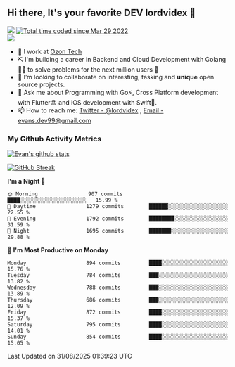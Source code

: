 ## Hi there, It's your favorite DEV lordvidex 👋
<img src="https://komarev.com/ghpvc/?username=lordvidex&label=Views&color=blue&style=plastic" /> <a href="https://wakatime.com/@0e56db35-d16b-410a-acc0-4085055304bf"><img src="https://wakatime.com/badge/user/0e56db35-d16b-410a-acc0-4085055304bf.svg" alt="Total time coded since Mar 29 2022" /></a>  
![](https://github-profile-trophy.vercel.app/?username=lordvidex)
- 🔭 I work at [Ozon Tech](https://ozon.tech/)
- ⛏️ I'm building a career in Backend and Cloud Development with Golang 🧙🏼 to solve problems for the next million users 🤌
- 👯 I’m looking to collaborate on interesting, tasking and **unique** open source projects.
- 💬 Ask me about Programming with Go⚡️, Cross Platform development with Flutter😍 and iOS development with Swift🚀.
- 📫 How to reach me: [Twitter - @lordvidex](https://twitter.com/lordvidex) , [Email - evans.dev99@gmail.com](mailto:evans.dev99@gmail.com?body=Hello%20Evans,)
  
### My Github Activity Metrics
<div>
<!-- <a href="https://github.com/lordvidex">
  <img src="https://github-readme-stats.vercel.app/api/top-langs/?username=lordvidex&theme=light" />
</a>    -->
<!-- [![Top Langs](https://github-readme-stats.vercel.app/api/top-langs/?username=lordvidex)](https://github.com/lordvidex/)  -->
<a href="https://github.com/lordvidex">
 <img src="https://github-readme-stats.vercel.app/api?username=lordvidex&show_icons=true&theme=light&line_height=27" alt="Evan's github stats"/>
</a>
</div>

[![GitHub Streak](https://github-readme-streak-stats.herokuapp.com?user=lordvidex&theme=github-dark&hide_border=true)](https://git.io/streak-stats)

<!--
  <a href="https://github.com/iampawan/FlutterExampleApps">
    <img align="center" src="https://github-readme-stats.vercel.app/api/pin/?username=iampawan&repo=FlutterExampleApps&theme=light" />

  </a>
  <a href="https://github.com/iampawan/VelocityX">
   <img align="center" src="https://github-readme-stats.vercel.app/api/pin/?username=iampawan&repo=VelocityX&theme=light" />
  </a>
-->
<!--START_SECTION:waka-->
**I'm a Night 🦉** 

```text
🌞 Morning                907 commits         ████░░░░░░░░░░░░░░░░░░░░░   15.99 % 
🌆 Daytime                1279 commits        ██████░░░░░░░░░░░░░░░░░░░   22.55 % 
🌃 Evening                1792 commits        ████████░░░░░░░░░░░░░░░░░   31.59 % 
🌙 Night                  1695 commits        ███████░░░░░░░░░░░░░░░░░░   29.88 % 
```
📅 **I'm Most Productive on Monday** 

```text
Monday                   894 commits         ████░░░░░░░░░░░░░░░░░░░░░   15.76 % 
Tuesday                  784 commits         ███░░░░░░░░░░░░░░░░░░░░░░   13.82 % 
Wednesday                788 commits         ███░░░░░░░░░░░░░░░░░░░░░░   13.89 % 
Thursday                 686 commits         ███░░░░░░░░░░░░░░░░░░░░░░   12.09 % 
Friday                   872 commits         ████░░░░░░░░░░░░░░░░░░░░░   15.37 % 
Saturday                 795 commits         ████░░░░░░░░░░░░░░░░░░░░░   14.01 % 
Sunday                   854 commits         ████░░░░░░░░░░░░░░░░░░░░░   15.05 % 
```



 Last Updated on 31/08/2025 01:39:23 UTC
<!--END_SECTION:waka-->
